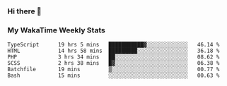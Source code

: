 ### Hi there 👋

<!--
**royschrauwen/royschrauwen** is a ✨ _special_ ✨ repository because its `README.md` (this file) appears on your GitHub profile.

Here are some ideas to get you started:

- 🔭 I’m currently working on ...
- 🌱 I’m currently learning ...
- 👯 I’m looking to collaborate on ...
- 🤔 I’m looking for help with ...
- 💬 Ask me about ...
- 📫 How to reach me: ...
- 😄 Pronouns: ...
- ⚡ Fun fact: ...
-->


### My WakaTime Weekly Stats
<!--START_SECTION:waka-->

```text
TypeScript      19 hrs 5 mins   ███████████▓░░░░░░░░░░░░░   46.14 %
HTML            14 hrs 58 mins  █████████░░░░░░░░░░░░░░░░   36.18 %
PHP             3 hrs 34 mins   ██░░░░░░░░░░░░░░░░░░░░░░░   08.62 %
SCSS            2 hrs 38 mins   █▓░░░░░░░░░░░░░░░░░░░░░░░   06.38 %
Batchfile       19 mins         ▒░░░░░░░░░░░░░░░░░░░░░░░░   00.77 %
Bash            15 mins         ░░░░░░░░░░░░░░░░░░░░░░░░░   00.63 %
```

<!--END_SECTION:waka-->

